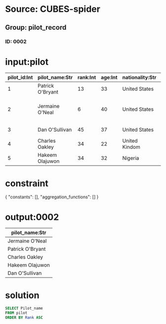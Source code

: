# Source: CUBES-spider
## Group: pilot_record
### ID: 0002

# input:pilot

| pilot_id:Int | pilot_name:Str | rank:Int | age:Int | nationality:Str | position:Str | join_year:Int | team:Str |
|---|---|---|---|---|---|---|---|
| 1 | Patrick O'Bryant | 13 | 33 | United States | Center Team | 2009 | Bradley |
| 2 | Jermaine O'Neal | 6 | 40 | United States | Forward-Center Team | 2008 | Eau Claire High School |
| 3 | Dan O'Sullivan | 45 | 37 | United States | Center Team | 1999 | Fordham |
| 4 | Charles Oakley | 34 | 22 | United Kindom | Forward Team | 2001 | Virginia Union |
| 5 | Hakeem Olajuwon | 34 | 32 | Nigeria | Center Team | 2010 | Houston |

# constraint

{
  "constants": [],
  "aggregation_functions": []
}

# output:0002

| pilot_name:Str |
|---|
| Jermaine O'Neal |
| Patrick O'Bryant |
| Charles Oakley |
| Hakeem Olajuwon |
| Dan O'Sullivan |

# solution

```sql
SELECT Pilot_name
FROM pilot
ORDER BY Rank ASC
```
